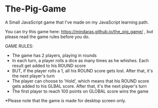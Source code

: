 # The-Pig-Game
A Small JavaScript game that I've made on my JavaScript learning path.

You can try this game here: https://mindaras.github.io/the_pig_game/ , but please read the game rules before you do.

GAME RULES:

- The game has 2 players, playing in rounds
- In each turn, a player rolls a dice as many times as he whishes. Each result get added to his ROUND score
- BUT, if the player rolls a 1, all his ROUND score gets lost. After that, it's the next player's turn
- The player can choose to 'Hold', which means that his ROUND score gets added to his GLBAL score. After that, it's the next player's turn
- The first player to reach 100 points on GLOBAL score wins the game

*Please note that the game is made for desktop screen only.
